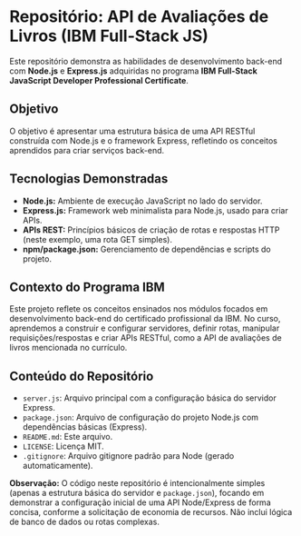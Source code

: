 # Repositório: API de Avaliações de Livros (IBM Full-Stack JS)

Este repositório demonstra as habilidades de desenvolvimento back-end com **Node.js** e **Express.js** adquiridas no programa **IBM Full-Stack JavaScript Developer Professional Certificate**.

## Objetivo

O objetivo é apresentar uma estrutura básica de uma API RESTful construída com Node.js e o framework Express, refletindo os conceitos aprendidos para criar serviços back-end.

## Tecnologias Demonstradas

*   **Node.js:** Ambiente de execução JavaScript no lado do servidor.
*   **Express.js:** Framework web minimalista para Node.js, usado para criar APIs.
*   **APIs REST:** Princípios básicos de criação de rotas e respostas HTTP (neste exemplo, uma rota GET simples).
*   **npm/package.json:** Gerenciamento de dependências e scripts do projeto.

## Contexto do Programa IBM

Este projeto reflete os conceitos ensinados nos módulos focados em desenvolvimento back-end do certificado profissional da IBM. No curso, aprendemos a construir e configurar servidores, definir rotas, manipular requisições/respostas e criar APIs RESTful, como a API de avaliações de livros mencionada no currículo.

## Conteúdo do Repositório

*   `server.js`: Arquivo principal com a configuração básica do servidor Express.
*   `package.json`: Arquivo de configuração do projeto Node.js com dependências básicas (Express).
*   `README.md`: Este arquivo.
*   `LICENSE`: Licença MIT.
*   `.gitignore`: Arquivo gitignore padrão para Node (gerado automaticamente).

**Observação:** O código neste repositório é intencionalmente simples (apenas a estrutura básica do servidor e `package.json`), focando em demonstrar a configuração inicial de uma API Node/Express de forma concisa, conforme a solicitação de economia de recursos. Não inclui lógica de banco de dados ou rotas complexas.
